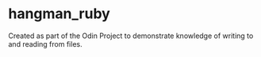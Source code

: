 # hangman_ruby
Created as part of the Odin Project to demonstrate knowledge of writing to and reading from files.
